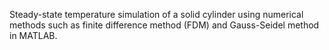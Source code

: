 Steady-state temperature simulation of a solid cylinder using numerical methods such as finite difference method (FDM) and Gauss-Seidel method in MATLAB.
